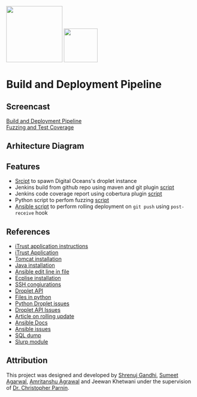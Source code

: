 [<img src="https://github.com/shrenujgandhi/Readme-Images/blob/master/AP.png" width="150">](https://github.com/shrenujgandhi/Build-and-Deployment-Pipeline)
[<img src="https://github.com/shrenujgandhi/Readme-Images/blob/master/DO.png" width="90">](https://github.com/shrenujgandhi/Build-and-Deployment-Pipeline)

# Build and Deployment Pipeline

## Screencast
[Build and Deployment Pipeline](https://drive.google.com/file/d/0B9erCuXnrQQrQ2N6bVU0WHV2VnM/view)  
[Fuzzing and Test Coverage](https://drive.google.com/file/d/0B9erCuXnrQQrZnFsM00yV0x6aFU/view)  

## Arhitecture Diagram


## Features
- [Srcipt](https://github.com/shrenujgandhi/Build-and-Deployment-Pipeline/blob/master/droplet.py) to spawn Digital Oceans's droplet instance
- Jenkins build from github repo using maven and git plugin [script](https://github.com/shrenujgandhi/Build-and-Deployment-Pipeline/blob/master/roles/config-jenkins/tasks/main.yml#L87)
- Jenkins code coverage report using cobertura plugin [script](https://github.com/shrenujgandhi/Build-and-Deployment-Pipeline/blob/master/roles/config-jenkins/tasks/main.yml#L93)
- Python script to perfom fuzzing [script](https://github.com/shrenujgandhi/Build-and-Deployment-Pipeline/blob/master/roles/fuzzing/files/fuzzer.py)
- [Ansible script](https://github.com/shrenujgandhi/Build-and-Deployment-Pipeline/tree/master/roles/config-ansible/files) to perform rolling deployment on `git push` using `post-receive` hook

## References
* [iTrust application instructions](http://agile.csc.ncsu.edu/iTrust/wiki/doku.php?id=home_deployment_instructions)
* [iTrust Application](https://github.ncsu.edu/engr-csc326-staff/iTrust-v23/tree/master/iTrust)
* [Tomcat installation](https://github.com/ansible/ansible-examples/blob/master/tomcat-standalone/roles/tomcat/tasks/main.yml)
* [Java installation](http://stackoverflow.com/questions/19275856/auto-yes-to-the-license-agreement-on-sudo-apt-get-y-install-oracle-java7-instal)
* [Ansible edit line in file](http://docs.ansible.com/ansible/lineinfile_module.html)
* [Ecplise installation](https://github.com/caarlos0/ansible-role-eclipse/blob/bb17568189047dc6e702f1bffd4a47ac571ed5ed/tasks/install_Ubuntu.yml)
* [SSH congiurations](http://debuggable.com/posts/disable-strict-host-checking-for-git-clone:49896ff3-0ac0-4263-9703-1eae4834cda3)
* [Droplet API](https://developers.digitalocean.com/documentation/v2/#droplets)
* [Files in python](https://docs.python.org/2/tutorial/inputoutput.html#reading-and-writing-files)
* [Python Droplet issues](https://github.com/koalalorenzo/python-digitalocean/issues/59)
* [Droplet API Issues](https://github.com/digitalocean/api-v2/issues/92)
* [Article on rolling update](http://docs.ansible.com/ansible/guide_rolling_upgrade.html)
* [Ansible Docs](http://docs.ansible.com/ansible/fetch_module.html)
* [Ansible issues](https://github.com/ansible/ansible/issues/14064)
* [SQL dump](http://stackoverflow.com/questions/2537486/create-dump-file-from-database-in-mysql)
* [Slurp module](http://docs.ansible.com/ansible/slurp_module.html)

## Attribution
This project was designed and developed by [Shrenuj Gandhi](https://github.com/shrenujgandhi), [Sumeet Agarwal](https://github.com/sumeet29), [Amritanshu Agrawal](https://github.com/amritbhanu) and Jeewan Khetwani under the supervision of [Dr. Christopher Parnin]().
